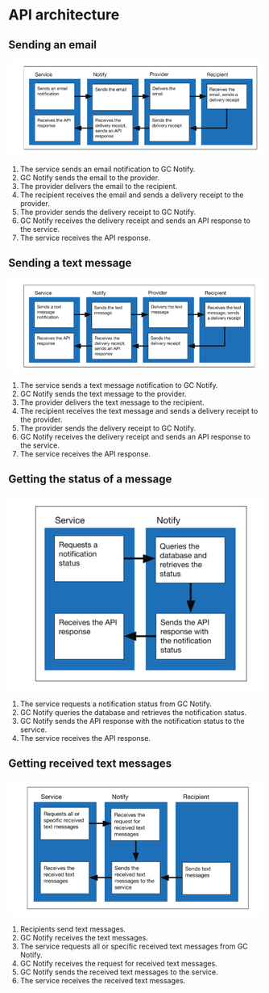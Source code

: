 # API architecture

## Sending an email

![](./images/notify-architecture-email-2020.png)
1. The service sends an email notification to GC Notify.
1. GC Notify sends the email to the provider.
1. The provider delivers the email to the recipient.
1. The recipient receives the email and sends a delivery receipt to the provider.
1. The provider sends the delivery receipt to GC Notify.
1. GC Notify receives the delivery receipt and sends an API response to the service.
1. The service receives the API response.

## Sending a text message

![](./images/notify-architecture-text-message-2020.png)
1. The service sends a text message notification to GC Notify.
1. GC Notify sends the text message to the provider.
1. The provider delivers the text message to the recipient.
1. The recipient receives the text message and sends a delivery receipt to the provider.
1. The provider sends the delivery receipt to GC Notify.
1. GC Notify receives the delivery receipt and sends an API response to the service.
1. The service receives the API response.

## Getting the status of a message

![](./images/notify-architecture-get-status-2020.png)
1. The service requests a notification status from GC Notify.
1. GC Notify queries the database and retrieves the notification status.
1. GC Notify sends the API response with the notification status to the service.
1. The service receives the API response.

## Getting received text messages

![](./images/notify-architecture-received-text-messages-2020.png)
1. Recipients send text messages.
1. GC Notify receives the text messages.
1. The service requests all or specific received text messages from GC Notify.
1. GC Notify receives the request for received text messages.
1. GC Notify sends the received text messages to the service.
1. The service receives the received text messages.
